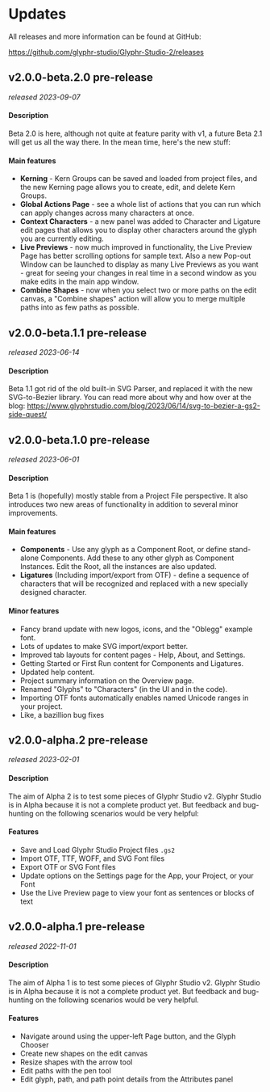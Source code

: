 # Updates

All releases and more information can be found at GitHub:

https://github.com/glyphr-studio/Glyphr-Studio-2/releases


## v2.0.0-beta.2.0 <badge type="info">pre-release</badge>
*released 2023-09-07*
#### Description
Beta 2.0 is here, although not quite at feature parity with v1, a future
Beta 2.1 will get us all the way there. In the mean time, here's the new stuff:

#### Main features
 - **Kerning** - Kern Groups can be saved and loaded from project files, and the new Kerning page allows you to create, edit, and delete Kern Groups.
 - **Global Actions Page** - see a whole list of actions that you can run which can apply changes across many characters at once.
 - **Context Characters** - a new panel was added to Character and Ligature edit pages that allows you to display other characters around the glyph you are currently editing.
 - **Live Previews** - now much improved in functionality, the Live Preview Page has better scrolling options for sample text. Also a new Pop-out Window can be launched to display as many Live Previews as you want - great for seeing your changes in real time in a second window as you make edits in the main app window.
 - **Combine Shapes** - now when you select two or more paths on the edit canvas, a "Combine shapes" action will allow you to merge multiple paths into as few paths as possible.



## v2.0.0-beta.1.1 <badge type="info">pre-release</badge>
*released 2023-06-14*
#### Description
Beta 1.1 got rid of the old built-in SVG Parser, and replaced it with 
the new SVG-to-Bezier library. You can read more about why and how over 
at the blog: 
https://www.glyphrstudio.com/blog/2023/06/14/svg-to-bezier-a-gs2-side-quest/


## v2.0.0-beta.1.0 <badge type="info">pre-release</badge>
*released 2023-06-01*
#### Description
Beta 1 is (hopefully) mostly stable from a Project File perspective. 
It also introduces two new areas of functionality in addition to several minor improvements.

#### Main features
 - **Components** - Use any glyph as a Component Root, or define stand-alone Components. Add these to any other glyph as Component Instances. Edit the Root, all the instances are also updated.
 - **Ligatures** (Including import/export from OTF) - define a sequence of characters that will be recognized and replaced with a new specially designed character.

#### Minor features
 - Fancy brand update with new logos, icons, and the "Oblegg" example font.
 - Lots of updates to make SVG import/export better.
 - Improved tab layouts for content pages - Help, About, and Settings.
 - Getting Started or First Run content for Components and Ligatures.
 - Updated help content.
 - Project summary information on the Overview page.
 - Renamed "Glyphs" to "Characters" (in the UI and in the code).
 - Importing OTF fonts automatically enables named Unicode ranges in your project.
 - Like, a bazillion bug fixes



## v2.0.0-alpha.2 <badge type="info">pre-release</badge>
*released 2023-02-01*

#### Description
The aim of Alpha 2 is to test some pieces of Glyphr Studio v2. 
Glyphr Studio is in Alpha because it is not a complete product yet.
But feedback and bug-hunting on the following scenarios would be very 
helpful:

#### Features
 - Save and Load Glyphr Studio Project files `.gs2`
 - Import OTF, TTF, WOFF, and SVG Font files
 - Export OTF or SVG Font files
 - Update options on the Settings page for the App, your Project, or your Font
 - Use the Live Preview page to view your font as sentences or blocks of text


## v2.0.0-alpha.1 <badge type="info">pre-release</badge>
*released 2022-11-01*

#### Description
The aim of Alpha 1 is to test some pieces of Glyphr Studio v2. 
Glyphr Studio is in Alpha because it is not a complete product yet.
But feedback and bug-hunting on the following scenarios would be very 
helpful.

#### Features
 - Navigate around using the upper-left Page button, and the Glyph Chooser
 - Create new shapes on the edit canvas
 - Resize shapes with the arrow tool
 - Edit paths with the pen tool
 - Edit glyph, path, and path point details from the Attributes panel
